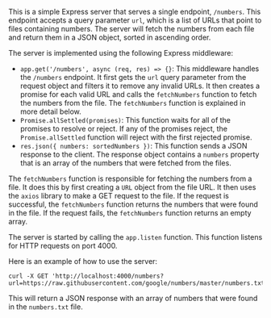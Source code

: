 This is a simple Express server that serves a single endpoint, `/numbers`. This endpoint accepts a query parameter `url`, which is a list of URLs that point to files containing numbers. The server will fetch the numbers from each file and return them in a JSON object, sorted in ascending order.

The server is implemented using the following Express middleware:

* `app.get('/numbers', async (req, res) => {}`: This middleware handles the `/numbers` endpoint. It first gets the `url` query parameter from the request object and filters it to remove any invalid URLs. It then creates a promise for each valid URL and calls the `fetchNumbers` function to fetch the numbers from the file. The `fetchNumbers` function is explained in more detail below.
* `Promise.allSettled(promises)`: This function waits for all of the promises to resolve or reject. If any of the promises reject, the `Promise.allSettled` function will reject with the first rejected promise.
* `res.json({ numbers: sortedNumbers })`: This function sends a JSON response to the client. The response object contains a `numbers` property that is an array of the numbers that were fetched from the files.

The `fetchNumbers` function is responsible for fetching the numbers from a file. It does this by first creating a `URL` object from the file URL. It then uses the `axios` library to make a GET request to the file. If the request is successful, the `fetchNumbers` function returns the numbers that were found in the file. If the request fails, the `fetchNumbers` function returns an empty array.

The server is started by calling the `app.listen` function. This function listens for HTTP requests on port 4000.

Here is an example of how to use the server:

```
curl -X GET 'http://localhost:4000/numbers?url=https://raw.githubusercontent.com/google/numbers/master/numbers.txt'
```

This will return a JSON response with an array of numbers that were found in the `numbers.txt` file.